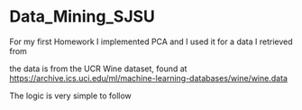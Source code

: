 # Data_Mining_SJSU

For my first Homework I implemented PCA and I used it for a data I retrieved from 

the data is from the UCR Wine dataset, found at https://archive.ics.uci.edu/ml/machine-learning-databases/wine/wine.data 


The logic is very simple to follow
